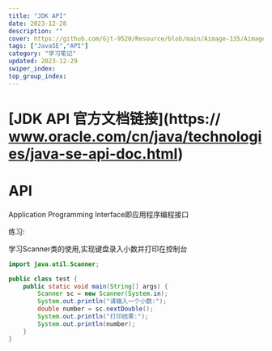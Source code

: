 ```yaml
---
title: "JDK API"
date: 2023-12-28
description: ""
cover: https://github.com/Gjt-9520/Resource/blob/main/Aimage-135/Aimage87.jpg?raw=true
tags: ["JavaSE","API"]
category: "学习笔记"
updated: 2023-12-29
swiper_index:
top_group_index:
---
```


# [JDK API 官方文档链接](https:// www.oracle.com/cn/java/technologies/java-se-api-doc.html)

# API

Application Programming Interface即应用程序编程接口

练习:

学习Scanner类的使用,实现键盘录入小数并打印在控制台

```java
import java.util.Scanner;

public class test {
    public static void main(String[] args) {
        Scanner sc = new Scanner(System.in);
        System.out.println("请输入一个小数:");
        double number = sc.nextDouble();
        System.out.println("打印结果:");
        System.out.println(number);
    }
}
```